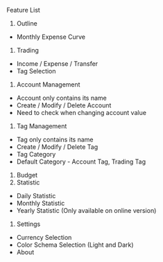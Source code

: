 Feature List
1. Outline
 * Monthly Expense Curve
1. Trading
 * Income / Expense / Transfer
 * Tag Selection
1. Account Management
 * Account only contains its name
 * Create / Modify / Delete Account
  * Need to check when changing account value
1. Tag Management
 * Tag only contains its name
 * Create / Modify / Delete Tag
 * Tag Category
  * Default Category - Account Tag, Trading Tag
1. Budget
1. Statistic
 * Daily Statistic
 * Monthly Statistic
 * Yearly Statistic (Only available on online version)
1. Settings
 * Currency Selection
 * Color Schema Selection (Light and Dark)
 * About
